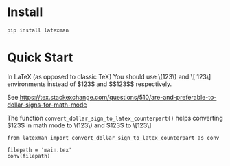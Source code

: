 # Install
```
pip install latexman
```

# Quick Start
In LaTeX (as opposed to classic TeX) You should use \\(123\\) and \\[ 123\\] environments instead of \$123\$ and \$\$123\$\$ respectively. 

See https://tex.stackexchange.com/questions/510/are-and-preferable-to-dollar-signs-for-math-mode

The function `convert_dollar_sign_to_latex_counterpart()` helps converting \$123\$ in math mode to \\(123\\) and \$$123$$ to \\[123\\]
```
from latexman import convert_dollar_sign_to_latex_counterpart as conv

filepath = 'main.tex'
conv(filepath)
```